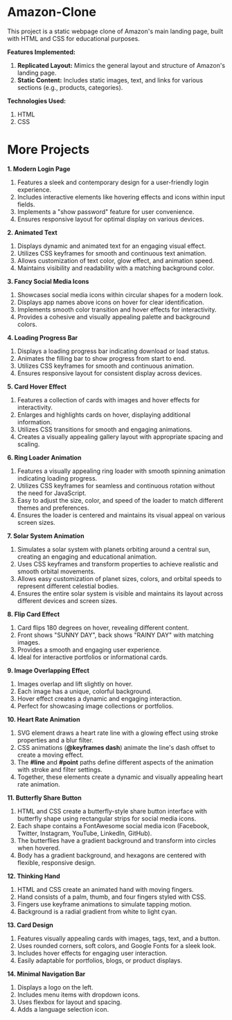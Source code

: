 # Amazon-Clone
This project is a static webpage clone of Amazon's main landing page, built with HTML and CSS for educational purposes.

**Features Implemented:**
1. **Replicated Layout:** Mimics the general layout and structure of Amazon's landing page.
2. **Static Content:** Includes static images, text, and links for various sections (e.g., products, categories).

**Technologies Used:**
1. HTML
2. CSS

# More Projects
**1. Modern Login Page**

1. Features a sleek and contemporary design for a user-friendly login experience.
2. Includes interactive elements like hovering effects and icons within input fields.
3. Implements a "show password" feature for user convenience.
4. Ensures responsive layout for optimal display on various devices.

**2. Animated Text**

1. Displays dynamic and animated text for an engaging visual effect.
2. Utilizes CSS keyframes for smooth and continuous text animation.
3. Allows customization of text color, glow effect, and animation speed.
4. Maintains visibility and readability with a matching background color.

**3. Fancy Social Media Icons**

1. Showcases social media icons within circular shapes for a modern look.
2. Displays app names above icons on hover for clear identification.
3. Implements smooth color transition and hover effects for interactivity.
4. Provides a cohesive and visually appealing palette and background colors.

**4. Loading Progress Bar**

1. Displays a loading progress bar indicating download or load status.
2. Animates the filling bar to show progress from start to end.
3. Utilizes CSS keyframes for smooth and continuous animation.
4. Ensures responsive layout for consistent display across devices.

**5. Card Hover Effect**

1. Features a collection of cards with images and hover effects for interactivity.
2. Enlarges and highlights cards on hover, displaying additional information.
3. Utilizes CSS transitions for smooth and engaging animations.
4. Creates a visually appealing gallery layout with appropriate spacing and scaling.

**6. Ring Loader Animation**

1. Features a visually appealing ring loader with smooth spinning animation indicating loading progress.
2. Utilizes CSS keyframes for seamless and continuous rotation without the need for JavaScript.
3. Easy to adjust the size, color, and speed of the loader to match different themes and preferences.
4. Ensures the loader is centered and maintains its visual appeal on various screen sizes.

**7. Solar System Animation**

1. Simulates a solar system with planets orbiting around a central sun, creating an engaging and educational animation.
2. Uses CSS keyframes and transform properties to achieve realistic and smooth orbital movements.
3. Allows easy customization of planet sizes, colors, and orbital speeds to represent different celestial bodies.
4. Ensures the entire solar system is visible and maintains its layout across different devices and screen sizes.

**8. Flip Card Effect**

1. Card flips 180 degrees on hover, revealing different content.
2. Front shows "SUNNY DAY", back shows "RAINY DAY" with matching images.
3. Provides a smooth and engaging user experience.
4. Ideal for interactive portfolios or informational cards.

**9. Image Overlapping Effect**

1. Images overlap and lift slightly on hover.
2. Each image has a unique, colorful background.
3. Hover effect creates a dynamic and engaging interaction.
4. Perfect for showcasing image collections or portfolios.

**10. Heart Rate Animation**

1. SVG element draws a heart rate line with a glowing effect using stroke properties and a blur filter.
2. CSS animations (**@keyframes dash**) animate the line's dash offset to create a moving effect.
3. The **#line** and **#point** paths define different aspects of the animation with stroke and filter settings.
4. Together, these elements create a dynamic and visually appealing heart rate animation.

**11. Butterfly Share Button**

1. HTML and CSS create a butterfly-style share button interface with butterfly shape using rectangular strips for social media icons.
2. Each shape contains a FontAwesome social media icon (Facebook, Twitter, Instagram, YouTube, LinkedIn, GitHub).
3. The butterflies have a gradient background and transform into circles when hovered.
4. Body has a gradient background, and hexagons are centered with flexible, responsive design.

**12. Thinking Hand**

1. HTML and CSS create an animated hand with moving fingers.
2. Hand consists of a palm, thumb, and four fingers styled with CSS.
3. Fingers use keyframe animations to simulate tapping motion.
4. Background is a radial gradient from white to light cyan.

**13. Card Design**

1. Features visually appealing cards with images, tags, text, and a button.
2. Uses rounded corners, soft colors, and Google Fonts for a sleek look.
3. Includes hover effects for engaging user interaction.
4. Easily adaptable for portfolios, blogs, or product displays.

**14. Minimal Navigation Bar**

1. Displays a logo on the left.
2. Includes menu items with dropdown icons.
3. Uses flexbox for layout and spacing.
4. Adds a language selection icon.
